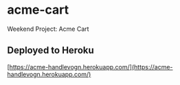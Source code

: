 # acme-cart
Weekend Project: Acme Cart

## Deployed to Heroku
[https://acme-handlevogn.herokuapp.com/](https://acme-handlevogn.herokuapp.com/) 
